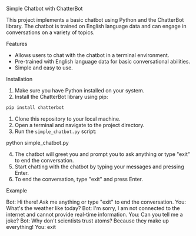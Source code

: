 


 Simple Chatbot with ChatterBot

This project implements a basic chatbot using Python and the ChatterBot library. The chatbot is trained on English language data and can engage in conversations on a variety of topics.

 Features

- Allows users to chat with the chatbot in a terminal environment.
- Pre-trained with English language data for basic conversational abilities.
- Simple and easy to use.

 Installation

1. Make sure you have Python installed on your system.
2. Install the ChatterBot library using pip:

```bash
pip install chatterbot
```



1. Clone this repository to your local machine.
2. Open a terminal and navigate to the project directory.
3. Run the `simple_chatbot.py` script:


python simple_chatbot.py


4. The chatbot will greet you and prompt you to ask anything or type "exit" to end the conversation.
5. Start chatting with the chatbot by typing your messages and pressing Enter.
6. To end the conversation, type "exit" and press Enter.

 Example


Bot: Hi there! Ask me anything or type "exit" to end the conversation.
You: What's the weather like today?
Bot: I'm sorry, I am not connected to the internet and cannot provide real-time information.
You: Can you tell me a joke?
Bot: Why don't scientists trust atoms? Because they make up everything!
You: exit






